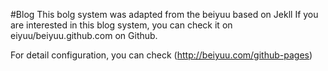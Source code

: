 #Blog 
This bolg system was adapted from the beiyuu based on Jekll
If you are interested in this blog system, you can check it on eiyuu/beiyuu.github.com on Github.

For detail configuration, you can check (http://beiyuu.com/github-pages)

